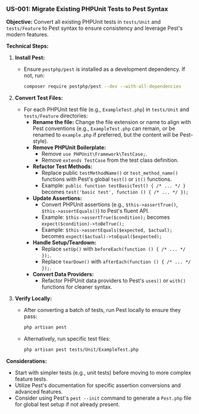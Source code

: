 ### US-001: Migrate Existing PHPUnit Tests to Pest Syntax

**Objective:** Convert all existing PHPUnit tests in `tests/Unit` and `tests/Feature` to Pest syntax to ensure consistency and leverage Pest's modern features.

**Technical Steps:**

1.  **Install Pest:**
    *   Ensure `pestphp/pest` is installed as a development dependency. If not, run:
        ```bash
        composer require pestphp/pest --dev --with-all-dependencies
        ```

2.  **Convert Test Files:**
    *   For each PHPUnit test file (e.g., `ExampleTest.php`) in `tests/Unit` and `tests/Feature` directories:
        *   **Rename the file:** Change the file extension or name to align with Pest conventions (e.g., `ExampleTest.php` can remain, or be renamed to `example.php` if preferred, but the content will be Pest-style).
        *   **Remove PHPUnit Boilerplate:**
            *   Remove `use PHPUnit\Framework\TestCase;`.
            *   Remove `extends TestCase` from the test class definition.
        *   **Refactor Test Methods:**
            *   Replace public `testMethodName()` or `test_method_name()` functions with Pest's global `test()` or `it()` functions.
            *   Example: `public function testBasicTest() { /* ... */ }` becomes `test('basic test', function () { /* ... */ });`
        *   **Update Assertions:**
            *   Convert PHPUnit assertions (e.g., `$this->assertTrue()`, `$this->assertEquals()`) to Pest's fluent API.
            *   Example: `$this->assertTrue($condition);` becomes `expect($condition)->toBeTrue();`
            *   Example: `$this->assertEquals($expected, $actual);` becomes `expect($actual)->toEqual($expected);`
        *   **Handle Setup/Teardown:**
            *   Replace `setUp()` with `beforeEach(function () { /* ... */ });`.
            *   Replace `tearDown()` with `afterEach(function () { /* ... */ });`.
        *   **Convert Data Providers:**
            *   Refactor PHPUnit data providers to Pest's `uses()` or `with()` functions for cleaner syntax.

3.  **Verify Locally:**
    *   After converting a batch of tests, run Pest locally to ensure they pass:
        ```bash
        php artisan pest
        ```
    *   Alternatively, run specific test files:
        ```bash
        php artisan pest tests/Unit/ExampleTest.php
        ```

**Considerations:**

*   Start with simpler tests (e.g., unit tests) before moving to more complex feature tests.
*   Utilize Pest's documentation for specific assertion conversions and advanced features.
*   Consider using Pest's `pest --init` command to generate a `Pest.php` file for global test setup if not already present.